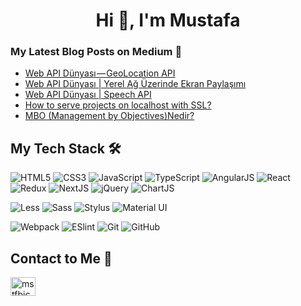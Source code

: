 <h1 align="center">Hi 👋, I'm Mustafa</h1>

### My Latest Blog Posts on Medium :pencil:

<!-- BLOG-POST-LIST:START -->
- [Web API Dünyası — GeoLocation API](https://mstfbiccer.medium.com/web-api-d%C3%BCnyas%C4%B1-geolocation-api-550e0b116456?source=rss-b15fb8901506------2)
- [Web API Dünyası | Yerel Ağ Üzerinde Ekran Paylaşımı](https://mstfbiccer.medium.com/web-api-d%C3%BCnyas%C4%B1-screen-capture-web-socket-api-92fd314e8155?source=rss-b15fb8901506------2)
- [Web API Dünyası | Speech API](https://mstfbiccer.medium.com/web-api-d%C3%BCnyas%C4%B1-speech-api-c4cc5d30c24e?source=rss-b15fb8901506------2)
- [How to serve projects on localhost with SSL?](https://mstfbiccer.medium.com/how-to-serve-projects-on-localhost-with-ssl-d807a8a6b48b?source=rss-b15fb8901506------2)
- [MBO &lpar;Management by Objectives&rpar;Nedir?](https://mstfbiccer.medium.com/mbo-management-by-objectives-nedir-ee2fac16ef48?source=rss-b15fb8901506------2)
<!-- BLOG-POST-LIST:END -->


## My Tech Stack :hammer_and_wrench:

![HTML5](https://img.shields.io/badge/-HTML5-%23E44D27?style=flat-square&logo=html5&logoColor=ffffff)
![CSS3](https://img.shields.io/badge/-CSS3-%231572B6?style=flat-square&logo=css3)
![JavaScript](https://img.shields.io/badge/-JavaScript-%23F7DF1C?style=flat-square&logo=javascript&logoColor=000000&labelColor=%23F7DF1C&color=%23FFCE5A)
![TypeScript](https://img.shields.io/badge/-TypeScript-007ACC?style=flat-square&logo=typescript&logoColor=white)
![AngularJS](https://img.shields.io/badge/-AngularJS-%23F05032?style=flat-square&logo=angularjs)
![React](https://img.shields.io/badge/-React-%23282C34?style=flat-square&logo=react)
![Redux](https://img.shields.io/badge/-Redux-%23282C34?style=flat-square&logo=redux)
![NextJS](https://img.shields.io/badge/-NextJS-%23282C34?style=flat-square&logo=next.js)
![jQuery](https://img.shields.io/badge/-jQuery-1D6BB0?style=flat-square&logo=jquery)
![ChartJS](https://img.shields.io/badge/-Chart_JS-fdfdfd?style=flat-square&logo=chart.js)

![Less](https://img.shields.io/badge/-Less-%231d365d?style=flat-square&logo=less&logoColor=ffffff)
![Sass](https://img.shields.io/badge/-Sass-%23CC6699?style=flat-square&logo=sass&logoColor=ffffff)
![Stylus](https://img.shields.io/badge/-Stylus-%23333333?style=flat-square&logo=stylus)
![Material UI](https://img.shields.io/badge/-Material_UI-%23071B2E?style=flat-square&logo=materialui&logoColor=0071E2)

![Webpack](https://img.shields.io/badge/-Webpack-%232C3A42?style=flat-square&logo=webpack)
![ESlint](https://img.shields.io/badge/-ESLint-%234B32C3?style=flat-square&logo=eslint)
![Git](https://img.shields.io/badge/-Git-%23F05032?style=flat-square&logo=git&logoColor=%23ffffff)
![GitHub](https://img.shields.io/badge/-GitHub-%232C3A42?style=flat-square&logo=github)

## Contact to Me 💬

<p align="left">
<a href="https://linkedin.com/in/mstfbiccer" target="blank"><img align="center" src="https://raw.githubusercontent.com/rahuldkjain/github-profile-readme-generator/master/src/images/icons/Social/linked-in-alt.svg" alt="mstfbiccer" height="30" width="40" /></a>
</p>
